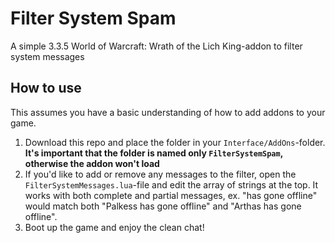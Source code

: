 # Filter System Spam

A simple 3.3.5 World of Warcraft: Wrath of the Lich King-addon to filter system messages

## How to use

This assumes you have a basic understanding of how to add addons to your game.

1. Download this repo and place the folder in your `Interface/AddOns`-folder. **It's important that the folder is named only `FilterSystemSpam`, otherwise the addon won't load**
2. If you'd like to add or remove any messages to the filter, open the `FilterSystemMessages.lua`-file and edit the array of strings at the top. It works with both complete and partial messages, ex. "has gone offline" would match both "Palkess has gone offline" and "Arthas has gone offline".
3. Boot up the game and enjoy the clean chat!
